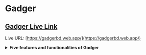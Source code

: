 # Gadger

## [ Gadger Live Link](https://gadgerbd.web.app/)


Live URL: [https://gadgerbd.web.app/](https://gadgerbd.web.app/)

<details>
<summary style="font-weight: bold; text:2xl" >Five features and functionalities of Gadger</summary>

- This project is developed for various Brand Product Sell.

- In this project, You can Buy Latest and Greatest Products.

- Also This Project allows users to create accounts for buying Products.

- When users logged in then user can access detailed information about each product, and also user can see his/her added product in My Cart section.

- Also user can find his/her by brand. This projects also has add light/dark mode and many more...

</details>